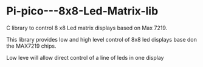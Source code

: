 # Pi-pico---8x8-Led-Matrix-lib
C library to control 8 x8  Led matrix displays based on Max 7219.


This library provides low and high level control of 8x8 led displays base don the MAX7219 chips.

Low leve will allow direct control of a line of leds in one display


